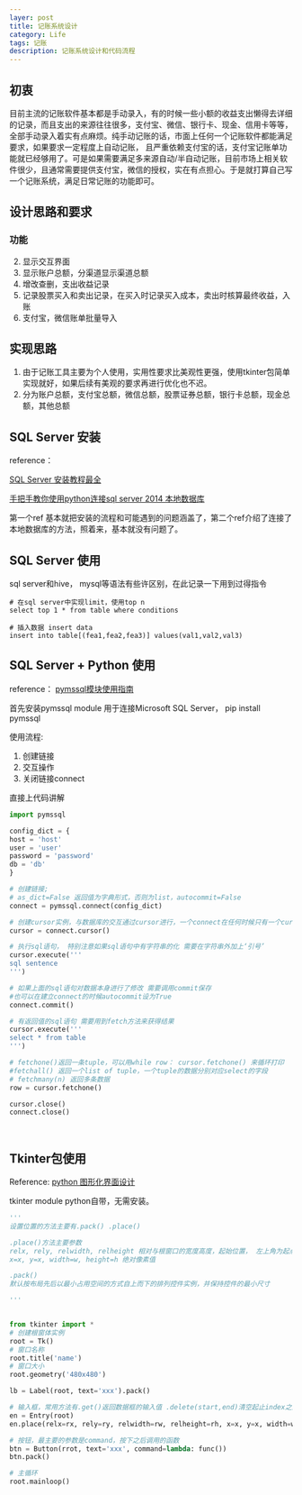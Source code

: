 ```yaml
---
layer: post
title: 记账系统设计
category: Life
tags: 记账
description: 记账系统设计和代码流程
---
```


## 初衷

目前主流的记账软件基本都是手动录入，有的时候一些小额的收益支出懒得去详细的记录，而且支出的来源往往很多，支付宝、微信、银行卡、现金、信用卡等等，全部手动录入着实有点麻烦。纯手动记账的话，市面上任何一个记账软件都能满足要求，如果要求一定程度上自动记账， 且严重依赖支付宝的话，支付宝记账单功能就已经够用了。可是如果需要满足多来源自动/半自动记账，目前市场上相关软件很少，且通常需要提供支付宝，微信的授权，实在有点担心。于是就打算自己写一个记账系统，满足日常记账的功能即可。



## 设计思路和要求

### 功能

2. 显示交互界面
2. 显示账户总额，分渠道显示渠道总额
3. 增改查删，支出收益记录
4. 记录股票买入和卖出记录，在买入时记录买入成本，卖出时核算最终收益，入账
5. 支付宝，微信账单批量导入

## 实现思路

1. 由于记账工具主要为个人使用，实用性要求比美观性更强，使用tkinter包简单实现就好，如果后续有美观的要求再进行优化也不迟。
2. 分为账户总额，支付宝总额，微信总额，股票证券总额，银行卡总额，现金总额，其他总额



## SQL Server 安装

reference：

[SQL Server 安装教程最全](https://blog.csdn.net/NBbz2018/article/details/92669721)

[手把手教你使用python连接sql server 2014 本地数据库](http://www.pianshen.com/article/9608108141/)

第一个ref 基本就把安装的流程和可能遇到的问题涵盖了，第二个ref介绍了连接了本地数据库的方法，照着来，基本就没有问题了。



## SQL Server 使用

sql server和hive， mysql等语法有些许区别，在此记录一下用到过得指令

```
# 在sql server中实现limit，使用top n
select top 1 * from table where conditions

# 插入数据 insert data
insert into table[(fea1,fea2,fea3)] values(val1,val2,val3)
```







## SQL Server + Python 使用

reference： [pymssql模块使用指南](https://blog.csdn.net/lin_strong/article/details/82868160)

首先安装pymssql module 用于连接Microsoft SQL Server， pip install pymssql

使用流程:

1. 创建链接
2. 交互操作
3. 关闭链接connect

直接上代码讲解

```python
import pymssql

config_dict = {
host = 'host'
user = 'user'
password = 'password'
db = 'db'
}

# 创建链接; 
# as_dict=False 返回值为字典形式，否则为list，autocommit=False
connect = pymssql.connect(config_dict)

# 创建cursor实例，与数据库的交互通过cursor进行，一个connect在任何时候只有一个cursor对象处于查询状态
cursor = connect.cursor()

# 执行sql语句， 特别注意如果sql语句中有字符串的化 需要在字符串外加上‘引号’
cursor.execute('''
sql sentence
''')

# 如果上面的sql语句对数据本身进行了修改 需要调用commit保存
#也可以在建立connect的时候autocommit设为True
connect.commit()

# 有返回值的sql语句 需要用到fetch方法来获得结果
cursor.execute('''
select * from table
''')

# fetchone()返回一条tuple，可以用while row： cursor.fetchone() 来循环打印
#fetchall() 返回一个list of tuple，一个tuple的数据分别对应select的字段
# fetchmany(n) 返回多条数据
row = cursor.fetchone() 

cursor.close()
connect.close()




```





## Tkinter包使用

Reference: [python 图形化界面设计](https://www.jianshu.com/p/91844c5bca78)

tkinter module python自带，无需安装。

```python
'''
设置位置的方法主要有.pack() .place()

.place()方法主要参数
relx, rely, relwidth, relheight 相对与根窗口的宽度高度，起始位置， 左上角为起点；取值为0-1
x=x, y=x, width=w, height=h 绝对像素值

.pack()
默认按布局先后以最小占用空间的方式自上而下的排列控件实例，并保持控件的最小尺寸

'''


from tkinter import *
# 创建根窗体实例
root = Tk()
# 窗口名称
root.title('name')
# 窗口大小
root.geometry('480x480')

lb = Label(root, text='xxx').pack()

# 输入框，常用方法有.get()返回数据框的输入值 .delete(start,end)清空起止index之间的字符
en = Entry(root)
en.place(relx=rx, rely=ry, relwidth=rw, relheight=rh, x=x, y=x, width=w, height=h)

# 按钮，最主要的参数是command，按下之后调用的函数
btn = Button(rrot, text='xxx', command=lambda: func())
btn.pack()

# 主循环
root.mainloop()
```



